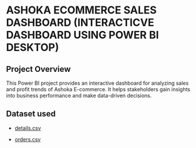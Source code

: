 # ASHOKA ECOMMERCE SALES DASHBOARD (INTERACTICVE DASHBOARD USING POWER BI DESKTOP)

## Project Overview

This Power BI project provides an interactive dashboard for analyzing sales and profit trends of Ashoka E-commerce. It helps stakeholders gain insights into business performance and make data-driven decisions.
## Dataset used
- <a href ="https://github.com/Samyak-create/Data-Analysis-Dashboard/blob/main/Details.csv">details.csv</a>

- <a href ="https://github.com/Samyak-create/Data-Analysis-Dashboard/blob/main/Orders.csv">orders.csv</a>
